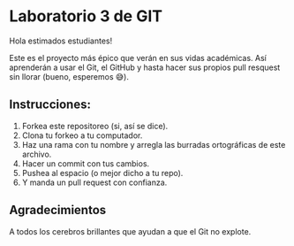 # Laboratorio 3 de GIT

Hola estimados estudiantes!



Este es el proyecto más épico que verán en sus vidas académicas. Así aprenderán a usar el Git, el GitHub y hasta hacer sus propios pull resquest sin llorar (bueno, esperemos 😅).

## Instrucciones:

1. Forkea este repositoreo (si, así se dice).
2. Clona tu forkeo a tu computador.
3. Haz una rama con tu nombre y arregla las burradas ortográficas de este archivo.
4. Hacer un commit con tus cambios.
5. Pushea al espacio (o mejor dicho a tu repo).
6. Y manda un pull request con confianza.


## Agradecimientos

A todos los cerebros brillantes que ayudan a que el Git no explote. 

